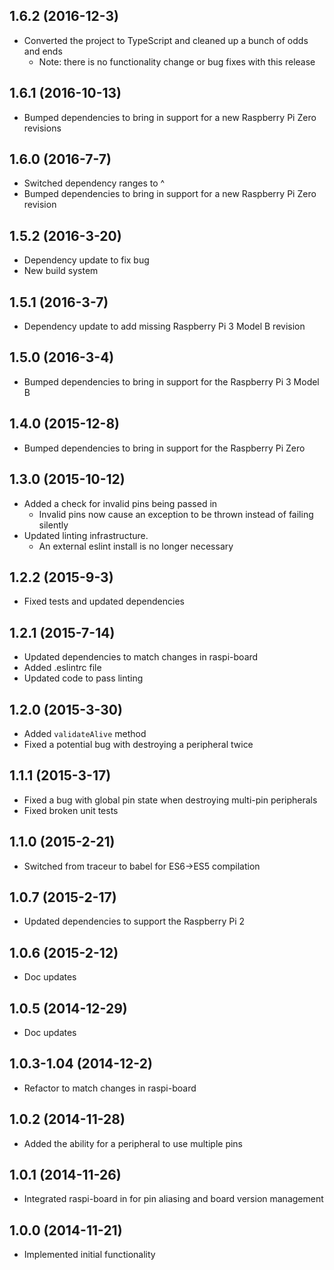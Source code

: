 ## 1.6.2 (2016-12-3)

- Converted the project to TypeScript and cleaned up a bunch of odds and ends
  - Note: there is no functionality change or bug fixes with this release

## 1.6.1 (2016-10-13)

- Bumped dependencies to bring in support for a new Raspberry Pi Zero revisions

## 1.6.0 (2016-7-7)

- Switched dependency ranges to ^
- Bumped dependencies to bring in support for a new Raspberry Pi Zero revision

## 1.5.2 (2016-3-20)

- Dependency update to fix bug
- New build system

## 1.5.1 (2016-3-7)

- Dependency update to add missing Raspberry Pi 3 Model B revision

## 1.5.0 (2016-3-4)

- Bumped dependencies to bring in support for the Raspberry Pi 3 Model B

## 1.4.0 (2015-12-8)

- Bumped dependencies to bring in support for the Raspberry Pi Zero

## 1.3.0 (2015-10-12)

- Added a check for invalid pins being passed in
  - Invalid pins now cause an exception to be thrown instead of failing silently
- Updated linting infrastructure.
  - An external eslint install is no longer necessary

## 1.2.2 (2015-9-3)

- Fixed tests and updated dependencies

## 1.2.1 (2015-7-14)

- Updated dependencies to match changes in raspi-board
- Added .eslintrc file
- Updated code to pass linting

## 1.2.0 (2015-3-30)

- Added ```validateAlive``` method
- Fixed a potential bug with destroying a peripheral twice

## 1.1.1 (2015-3-17)

- Fixed a bug with global pin state when destroying multi-pin peripherals
- Fixed broken unit tests

## 1.1.0 (2015-2-21)

- Switched from traceur to babel for ES6->ES5 compilation

## 1.0.7 (2015-2-17)

- Updated dependencies to support the Raspberry Pi 2

## 1.0.6 (2015-2-12)

- Doc updates

## 1.0.5 (2014-12-29)

- Doc updates

## 1.0.3-1.04 (2014-12-2)

- Refactor to match changes in raspi-board

## 1.0.2 (2014-11-28)

- Added the ability for a peripheral to use multiple pins

## 1.0.1 (2014-11-26)

- Integrated raspi-board in for pin aliasing and board version management

## 1.0.0 (2014-11-21)

- Implemented initial functionality

